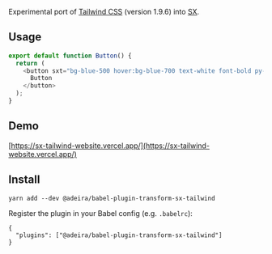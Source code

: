Experimental port of [Tailwind CSS](https://tailwindcss.com/) (version 1.9.6) into [SX](https://github.com/adeira/sx).

## Usage

```js
export default function Button() {
  return (
    <button sxt="bg-blue-500 hover:bg-blue-700 text-white font-bold py-2 px-4 rounded">
      Button
    </button>
  );
}
```

## Demo

[https://sx-tailwind-website.vercel.app/](https://sx-tailwind-website.vercel.app/)

## Install

```
yarn add --dev @adeira/babel-plugin-transform-sx-tailwind
```

Register the plugin in your Babel config (e.g. `.babelrc`):

```
{
  "plugins": ["@adeira/babel-plugin-transform-sx-tailwind"]
}
```
